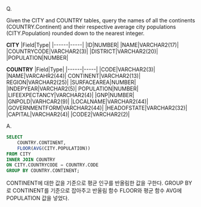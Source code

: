 Q.

Given the CITY and COUNTRY tables, query the names of all the continents (COUNTRY.Continent) and their respective average city populations (CITY.Population) rounded down to the nearest integer.

<strong>CITY</strong>
|Field|Type|
|------|-----|
|ID|NUMBER|
|NAME|VARCHAR2(17)|
|COUNTRYCODE|VARCHAR2(3)|
|DISTRICT|VARCHAR2(20)|
|POPULATION|NUMBER|
<br>

<strong>COUNTRY</strong>
|Field|Type|
|------|-----|
|CODE|VARCHAR2(3)|
|NAME|VARCAHR2(44)|
CONTINENT|VARCHAR2(13)|
REGION|VARCHAR2(25)|
|SURFACEAREA|NUMBER|
|INDEPYEAR|VARCHAR2(5)|
POPULATION|NUMBER|
|LIFEEXPECTANCY|VARCHAR2(4)|
|GNP|NUMBER|
|GNPOLD|VARHCAR2(9)|
|LOCALNAME|VARCHAR2(44)|
|GOVERNMENTFORM|VARCHAR2(44)|
|HEADOFSTATE|VARCHAR2(32)|
|CAPITAL|VARCHAR2(4)|
|CODE2|VARCHAR2(2)|

A.

```SQL
SELECT
    COUNTRY.CONTINENT, 
    FLOOR(AVG(CITY.POPULATION))
FROM CITY
INNER JOIN COUNTRY
ON CITY.COUNTRYCODE = COUNTRY.CODE
GROUP BY COUNTRY.CONTINENT;
```

CONTINENT에 대한 값을 기준으로 평균 인구를 반올림한 값을 구한다. GROUP BY 로 CONTINENT를 기준으로 잡아주고 반올림 함수 FLOOR와 평균 함수 AVG에 POPULATION 값을 넣었다.